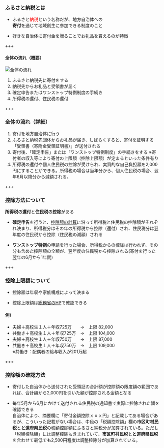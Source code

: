<div align=left>

### ふるさと納税とは
  
- ふるさと<font color="red">納税</font>という名称だが、地方自治体への  
**寄付**を通じて地域創生に参加できる制度のこと  

- 好きな自治体に寄付金を贈ることでお礼品を貰えるのが特徴

+++

#### 全体の流れ（概要）  
![全体の流れ](https://www.satofull.jp/static/packages/default/images/instruction/tax_payment_structure.jpg "全体の流れ")
  
1. ふるさと納税先に寄付をする
2. 納税先からお礼品と受領書が届く
3. 確定申告またはワンストップ特例制度の手続き
4. 所得税の還付、住民税の還付

+++

### 全体の流れ（詳細）  
  
1. 寄付を地方自治体に行う
2. ふるさと納税先団体からお礼品が届き、しばらくすると、寄付を証明する「受領書（寄附金受領証明書）」が送付される
3. 寄付後、「確定申告」または「ワンストップ特例制度」の手続きをする
  ※寄付者の収入等により寄付の上限額（控除上限額）が定まるといった条件有り
4. 所得税の還付や個人住民税の控除が受けられ、実質的な自己負担額を2,000円にすることができる。所得税の場合は当年分から、個人住民税の場合、翌年6月以降分から減額される。

+++

### 控除方法について  
  
**所得税の還付**と**住民税の控除**がある  

- **確定申告**を行うと、[控除額の計算](http://www.soumu.go.jp/main_sosiki/jichi_zeisei/czaisei/czaisei_seido/furusato/mechanism/deduction.html#block01)に沿って所得税と住民税の控除額がそれぞれ決まり、所得税分はその年の所得税から控除（還付）され、住民税分は翌年度の住民税から控除（住民税の減額）される  

- **ワンストップ特例**の申請を行った場合、所得税からの控除は行われず、その分も含めた控除額の全額が、翌年度の住民税から控除される(寄付を行った翌年の6月から1年間)

+++

### 控除上限額について
  
- 控除額は年収や家族構成によって決まる  

- 控除上限額は[総務省のHP](http://www.soumu.go.jp/main_sosiki/jichi_zeisei/czaisei/czaisei_seido/furusato/mechanism/deduction.html#block02)で確認できる
  
#### 例）
- 夫婦＋高校生１人＋年収725万　　→　上限  82,000
- 共働き＋高校生１人＋年収725万　→　上限 104,000
- 夫婦＋高校生１人＋年収750万　　→　上限  87,000
- 共働き＋高校生１人＋年収750万　→　上限 109,000  
※共働き：配偶者の給与収入が201万超  

+++

### 控除額の確認方法  

- 寄付した自治体から送付された受領証の合計額が控除額の限度額の範囲であれば、合計額から2,000円を引いた額が控除される金額となる  

- 毎年5月から6月にかけて送付される住民税の通知書で実際に控除された額を確認できる  
自治体により、摘要欄に「寄付金額控除ｘｘｘ円」と記載してある場合があるが、こういった記載がない場合は、中段の「税額控除額」欄の**市区町村民税**と**と道府県民税**の税額控除額にふるさと納税分が加算されている。ただし「税額控除額」には調整控除も含まれていて、**市区町村民税**と**と道府県民税**を合わせて最低でも2,500円程度は調整控除分が加算されている。
</div>
